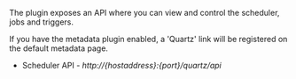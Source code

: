 <!--title: Api-->

The plugin exposes an API where you can view and control the scheduler, jobs and triggers.

If you have the metadata plugin enabled, a 'Quartz' link will be registered on the default metadata page.

* Scheduler API - *http://{hostaddress}:{port}/quartz/api*
